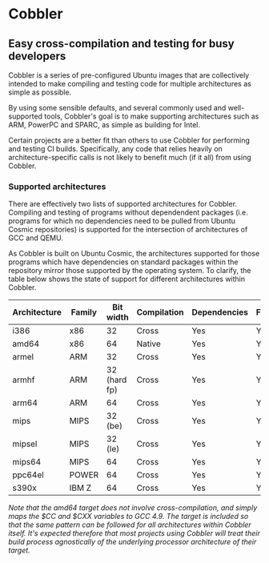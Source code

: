# Cobbler
## Easy cross-compilation and testing for busy developers

Cobbler is a series of pre-configured Ubuntu images that are collectively intended to make compiling and testing code for multiple architectures as simple as possible.

By using some sensible defaults, and several commonly used and well-supported tools, Cobbler's goal is to make supporting architectures such as ARM, PowerPC and SPARC, as simple as building for Intel.

Certain projects are a better fit than others to use Cobbler for performing and testing CI builds.  Specifically, any code that relies heavily on architecture-specific calls is not likely to benefit much (if it all) from using Cobbler.

### Supported architectures
There are effectively two lists of supported architectures for Cobbler. Compiling and testing of programs without dependendent packages (i.e. programs for which no dependencies need to be pulled from Ubuntu Cosmic repositories) is supported for the intersection of architectures of GCC and QEMU.

As Cobbler is built on Ubuntu Cosmic, the architectures supported for those programs which have dependencies on standard packages within the repository mirror those supported by the operating system.  To clarify, the table below shows the state of support for different architectures within Cobbler.

| Architecture  | Family   | Bit width      | Compilation   | Dependencies  | FSE           | rootfs
|---------------|----------|----------------|---------------|---------------|---------------|-----------:
| i386          | x86      | 32             | Cross         | Yes           | Yes           | Yes
| amd64         | x86      | 64             | Native        | Yes           | Yes           | Yes
| armel         | ARM      | 32             | Cross         | Yes           | Yes           | Yes
| armhf         | ARM      | 32 (hard fp)   | Cross         | Yes           | Yes           | Yes
| arm64         | ARM      | 64             | Cross         | Yes           | Yes           | Yes
| mips          | MIPS     | 32 (be)        | Cross         | Yes           | Yes           | Yes
| mipsel        | MIPS     | 32 (le)        | Cross         | Yes           | Yes           | Yes
| mips64        | MIPS     | 64             | Cross         | Yes           | Yes           | Yes
| ppc64el       | POWER    | 64             | Cross         | Yes           | Yes           | Yes
| s390x         | IBM Z    | 64             | Cross         | Yes           | Yes           | Yes

_Note that the amd64 target does not involve cross-compilation, and simply maps the $CC and $CXX variables to GCC 4.9.  The target is included so that the same pattern can be followed for all architectures within Cobbler itself.  It's expected therefore that most projects using Cobbler will treat their build process agnostically of the underlying processor architecture of their target._
